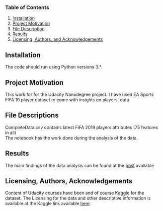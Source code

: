 ### Table of Contents

1. [Installation](#installation)
2. [Project Motivation](#motivation)
3. [File Description](#files)
4. [Results](#results)
5. [Licensing, Authors, and Acknowledgements](#licensing)

## Installation <a name="installation"></a>

The code should run using Python versions 3.*. 


## Project Motivation<a name="motivation"></a>

This work for for the Udacity Nanodegree project. I have used EA Sports FIFA 19 player dataset to come with insights on players' data. 


## File Descriptions <a name="files"></a>

CompleteData.csv contains latest FIFA 2019 players attributes (75 features in all)  
The notebook has the work done during  the analysis of the data.


## Results<a name="results"></a>

The main findings of the data analysis can be found at the [post](https://medium.com/@deevesh/insights-from-fifa-2019-player-data-set-cdcfc9304bda) available



## Licensing, Authors, Acknowledgements<a name="licensing"></a>

Content of Udacity courses have been and of course Kaggle for the dataset. 
The Licensing for the data and other descriptive information is available at the Kaggle link available [here](https://www.kaggle.com/karangadiya/fifa19). 
